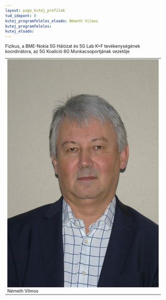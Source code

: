 ```yaml
---
layout: page_kutej_profilok
tud_idopont: 0
kutej_programfelelos_eloado: Németh Vilmos
kutej_programfelelos: 
kutej_eloado:
---
```

Fizikus, a BME-Nokia 5G Hálózat és 5G Lab K+F tevékenységének koordinátora, az 5G Koalíció 6G Munkacsoportjának vezetője 

 <table class="picture">
<tr>
<td>

<div class="gallery">
    <img src="images/Nemeth_Vilmos.jpg" max-width="250" max-height="200">
  <div class="desc">Németh Vilmos</div>
</div>

</td>
</tr>
</table>
